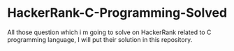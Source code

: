 # HackerRank-C-Programming-Solved
All those question which i m going to solve on HackerRank related to C programming language, I will put their solution in this repository.

